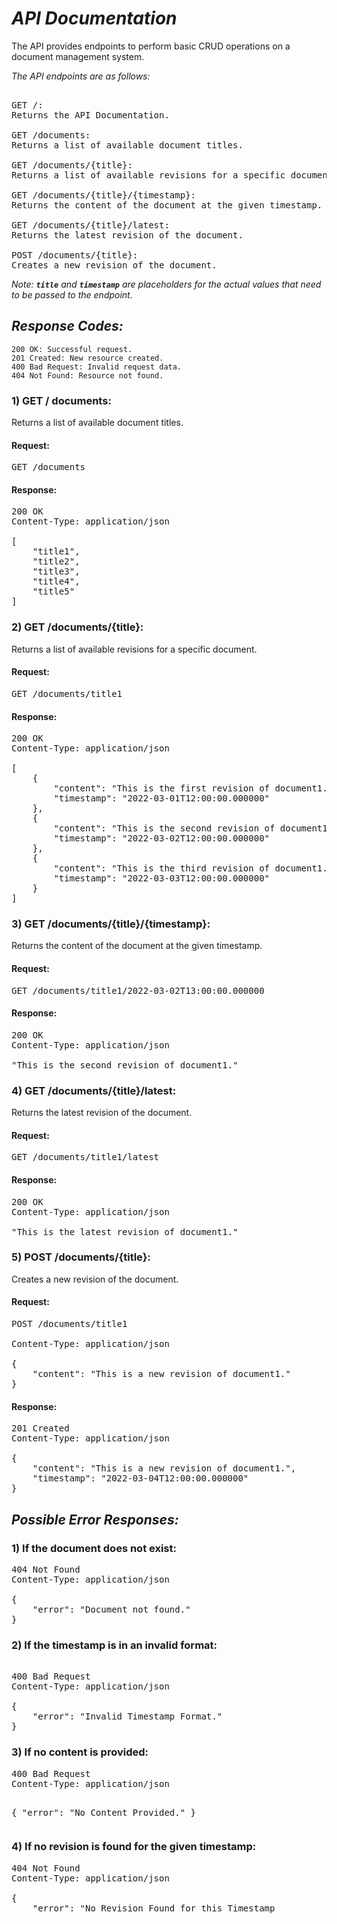 <em><h1>API Documentation</h1></em>

The API provides endpoints to perform basic CRUD operations on a document management system. 

<em>The API endpoints are as follows:</em>

<pre class="code-snippet"> 
GET /:
Returns the API Documentation.

GET /documents:
Returns a list of available document titles.

GET /documents/{title}:
Returns a list of available revisions for a specific document.

GET /documents/{title}/{timestamp}:
Returns the content of the document at the given timestamp.

GET /documents/{title}/latest:
Returns the latest revision of the document.

POST /documents/{title}:
Creates a new revision of the document.
</pre>


<em>Note: <b>`title`</b> and <b>`timestamp`</b> are placeholders for the actual values that need to be passed to the endpoint.</em>

<em><h2>Response Codes:</h2></em>

    200 OK: Successful request.
    201 Created: New resource created.
    400 Bad Request: Invalid request data.
    404 Not Found: Resource not found.


<h3> 1) GET / documents: </h3>

Returns a list of available document titles.

<h4>Request:</h4>

<pre class="code-snippet">GET /documents</pre>

<h4>Response:</h4>


<pre class="code-snippet">200 OK
Content-Type: application/json

[
    "title1",
    "title2",
    "title3",
    "title4",
    "title5"
]
</pre>

<h3>2) GET /documents/{title}:</h3>

Returns a list of available revisions for a specific document.

<h4>Request:</h4>

<pre class="code-snippet">GET /documents/title1</pre>

<h4>Response:</h4>

<pre class="code-snippet">200 OK
Content-Type: application/json

[
    {
        "content": "This is the first revision of document1.",
        "timestamp": "2022-03-01T12:00:00.000000"
    },
    {
        "content": "This is the second revision of document1.",
        "timestamp": "2022-03-02T12:00:00.000000"
    },
    {
        "content": "This is the third revision of document1.",
        "timestamp": "2022-03-03T12:00:00.000000"
    }
]
</pre>

<h3> 3) GET /documents/{title}/{timestamp}: </h3>

Returns the content of the document at the given timestamp.

<h4>Request:</h4>

<pre class="code-snippet">GET /documents/title1/2022-03-02T13:00:00.000000</pre>

<h4>Response:</h4>

<pre class="code-snippet">200 OK
Content-Type: application/json

"This is the second revision of document1."
</pre>

<h3>4) GET /documents/{title}/latest:</h3>

Returns the latest revision of the document.

<h4>Request:</h4>

<pre class="code-snippet">GET /documents/title1/latest</pre>

<h4>Response:</h4>

<pre class="code-snippet">200 OK
Content-Type: application/json

"This is the latest revision of document1."
</pre>

<h3>5) POST /documents/{title}:</h3>

Creates a new revision of the document.

<h4>Request:</h4>

<pre class="code-snippet">POST /documents/title1

Content-Type: application/json

{
    "content": "This is a new revision of document1."
}
</pre>
<h4>Response:</h4>

<pre class="code-snippet">
201 Created
Content-Type: application/json

{
    "content": "This is a new revision of document1.",
    "timestamp": "2022-03-04T12:00:00.000000"
}
</pre>

<em><h2>Possible Error Responses:</h2></em>

<h3>1) If the document does not exist:</h3>

<pre class="code-snippet">
404 Not Found
Content-Type: application/json

{
    "error": "Document not found."
}
</pre>

<h3>2) If the timestamp is in an invalid format:</h3>

<pre class="code-snippet">

400 Bad Request
Content-Type: application/json

{
    "error": "Invalid Timestamp Format."
}
</pre>
<h3>3) If no content is provided:</h3>
<pre class="code-snippet">
400 Bad Request
Content-Type: application/json

{
    "error": "No Content Provided."
}
</pre>

<h3>4) If no revision is found for the given timestamp:</h3>

<pre class="code-snippet">
404 Not Found
Content-Type: application/json

{
    "error": "No Revision Found for this Timestamp
</pre>